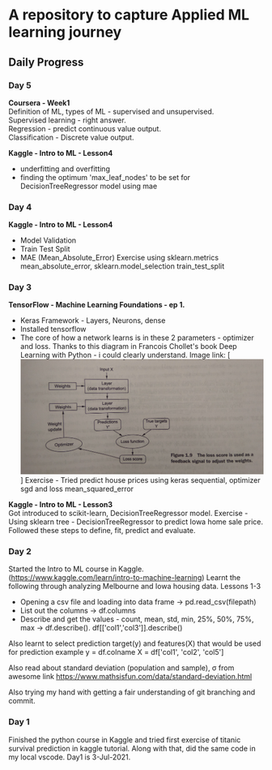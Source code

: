 # A repository to capture Applied ML learning journey 
## Daily Progress 

### Day 5
**Coursera - Week1**  
Definition of ML, types of ML - supervised and unsupervised.   
Supervised learning - right answer.  
Regression - predict continuous value output.  
Classification - Discrete value output.  

**Kaggle - Intro to ML - Lesson4**
- underfitting and overfitting 
- finding the optimum 'max_leaf_nodes' to be set for DecisionTreeRegressor model using mae

### Day 4
**Kaggle - Intro to ML - Lesson4**
- Model Validation
- Train Test Split
- MAE (Mean_Absolute_Error)
Exercise using sklearn.metrics mean_absolute_error, sklearn.model_selection train_test_split

### Day 3
**TensorFlow - Machine Learning Foundations - ep 1.**
- Keras Framework - Layers, Neurons, dense 
- Installed tensorflow 
- The core of how a network learns is in these 2 parameters - optimizer and loss. 
Thanks to this diagram in Francois Chollet's book Deep Learning with Python - i could clearly understand.
Image link: [![deeplearning-simpleformat](/references/deeplearning-simpleformat.jpg "Deep learning in simple format")]
Exercise - Tried predict house prices using keras sequential, optimizer sgd and loss mean_squared_error 

**Kaggle - Intro to ML - Lesson3**  
Got introduced to scikit-learn, DecisionTreeRegressor model. 
Exercise - Using sklearn tree - DecisionTreeRegressor to predict Iowa home sale price. 
Followed these steps to define, fit, predict and evaluate. 

### Day 2
Started the Intro to ML course in Kaggle. (https://www.kaggle.com/learn/intro-to-machine-learning)
Learnt the following through analyzing Melbourne and Iowa housing data. Lessons 1-3
- Opening a csv file and loading into data frame -> pd.read_csv(filepath)
- List out the columns -> df.columns
- Describe and get the values - count, mean, std, min, 25%, 50%, 75%, max -> df.describe(). df[['col1','col3']].describe()

Also learnt to select prediction target(y) and features(X) that would be used for prediction 
example 
y = df.colname
X = df['col1', 'col2', 'col5']

Also read about standard deviation (population and sample), σ from awesome link https://www.mathsisfun.com/data/standard-deviation.html

Also trying my hand with getting a fair understanding of git branching and commit. 

### Day 1
Finished the python course in Kaggle and tried first exercise of titanic survival prediction in kaggle tutorial. Along with that, did the same code in my local vscode.
Day1 is 3-Jul-2021.
